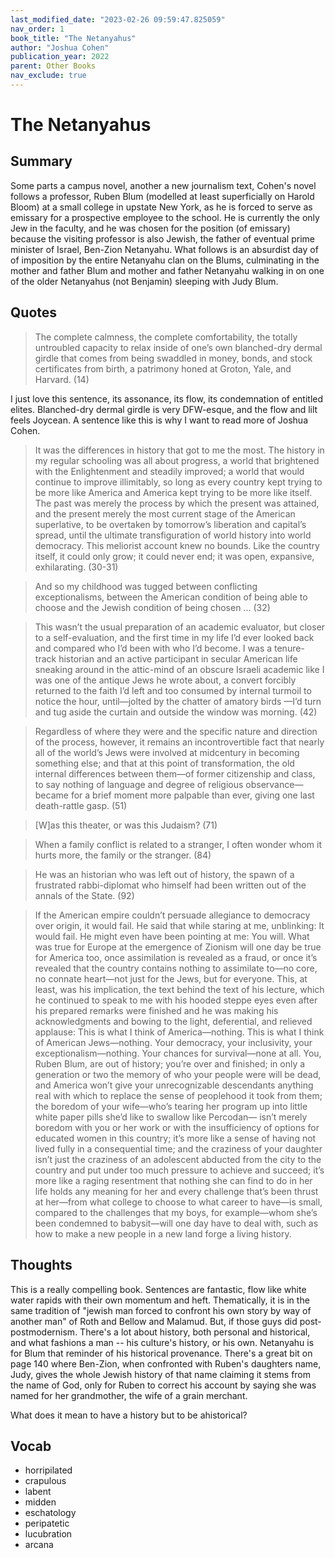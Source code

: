 ```yaml
---
last_modified_date: "2023-02-26 09:59:47.825059"
nav_order: 1
book_title: "The Netanyahus"
author: "Joshua Cohen"
publication_year: 2022
parent: Other Books
nav_exclude: true
---
```


# The Netanyahus

## Summary
Some parts a campus novel, another a new journalism text, Cohen's novel follows a professor, Ruben Blum (modelled at least superficially on Harold Bloom) at a small college in upstate New York, as he is forced to serve as emissary for a prospective employee to the school. He is currently the only Jew in the faculty, and he was chosen for the position (of emissary) because the visiting professor is also Jewish, the father of eventual prime minister of Israel, Ben-Zion Netanyahu. What follows is an absurdist day of of imposition by the entire Netanyahu clan on the Blums, culminating in the mother and father Blum and mother and father Netanyahu walking in on one of the older Netanyahus (not Benjamin) sleeping with Judy Blum.

## Quotes
> The complete calmness, the complete comfortability, the totally untroubled capacity to relax inside of one’s own blanched-dry dermal girdle that comes from being swaddled in money, bonds, and stock certificates from birth, a patrimony honed at Groton, Yale, and Harvard. (14)

I just love this sentence, its assonance, its flow, its condemnation of entitled elites. Blanched-dry dermal girdle is very DFW-esque, and the flow and lilt feels Joycean. A sentence like this is why I want to read more of Joshua Cohen.

> It was the differences in history that got to me the most. The history in my regular schooling was all about progress, a world that brightened with the Enlightenment and steadily improved; a world that would continue to improve illimitably, so long as every country kept trying to be more like America and America kept trying to be more like itself. The past was merely the process by which the present was attained, and the present merely the most current stage of the American superlative, to be overtaken by tomorrow’s liberation and capital’s spread, until the ultimate transfiguration of world history into world democracy. This meliorist account knew no bounds. Like the country itself, it could only grow; it could never end; it was open, expansive, exhilarating. (30-31)

> And so my childhood was tugged between conflicting exceptionalisms, between the American condition of being able to choose and the Jewish condition of being chosen ... (32)

> This wasn’t the usual preparation of an academic evaluator, but closer to a self-evaluation, and the first time in my life I’d ever looked back and compared who I’d been with who I’d become. I was a tenure-track historian and an active participant in secular American life sneaking around in the attic-mind of an obscure Israeli academic like I was one of the antique Jews he wrote about, a convert forcibly returned to the faith I’d left and too consumed by internal turmoil to notice the hour, until—jolted by the chatter of amatory birds —I’d turn and tug aside the curtain and outside the window was morning. (42)

> Regardless of where they were and the specific nature and direction of the process, however, it remains an incontrovertible fact that nearly all of the world’s Jews were involved at midcentury in becoming something else; and that at this point of transformation, the old internal differences between them—of former citizenship and class, to say nothing of language and degree of religious observance—became for a brief moment more palpable than ever, giving one last death-rattle gasp. (51)

> [W]as this theater, or was this Judaism? (71)

> When a family conflict is related to a stranger, I often wonder whom it hurts more, the family or the stranger. (84)

> He was an historian who was left out of history, the spawn of a frustrated rabbi-diplomat who himself had been written out of the annals of the State. (92)

> If the American empire couldn’t persuade allegiance to democracy over origin, it would fail. He said that while staring at me, unblinking: It would fail. He might even have been pointing at me: You will. What was true for Europe at the emergence of Zionism will one day be true for America too, once assimilation is revealed as a fraud, or once it’s revealed that the country contains nothing to assimilate to—no core, no connate heart—not just for the Jews, but for everyone. This, at least, was his implication, the text behind the text of his lecture, which he continued to speak to me with his hooded steppe eyes even after his prepared remarks were finished and he was making his acknowledgments and bowing to the light, deferential, and relieved applause: This is what I think of America—nothing. This is what I think of American Jews—nothing. Your democracy, your inclusivity, your exceptionalism—nothing. Your chances for survival—none at all. You, Ruben Blum, are out of history; you’re over and finished; in only a generation or two the memory of who your people were will be dead, and America won’t give your unrecognizable descendants anything real with which to replace the sense of peoplehood it took from them; the boredom of your wife—who’s tearing her program up into little white paper pills she’d like to swallow like Percodan— isn’t merely boredom with you or her work or with the insufficiency of options for educated women in this country; it’s more like a sense of having not lived fully in a consequential time; and the craziness of your daughter isn’t just the craziness of an adolescent abducted from the city to the country and put under too much pressure to achieve and succeed; it’s more like a raging resentment that nothing she can find to do in her life holds any meaning for her and every challenge that’s been thrust at her—from what college to choose to what career to have—is small, compared to the challenges that my boys, for example—whom she’s been condemned to babysit—will one day have to deal with, such as how to make a new people in a new land forge a living history.

## Thoughts
This is a really compelling book. Sentences are fantastic, flow like white water rapids with their own momentum and heft. Thematically, it is in the same tradition of "jewish man forced to confront his own story by way of another man" of Roth and Bellow and Malamud. But, if those guys did post-postmodernism. There's a lot about history, both personal and historical, and what fashions a man -- his culture's history, or his own. Netanyahu is for Blum that reminder of his historical provenance. There's a great bit on page 140 where Ben-Zion, when confronted with Ruben's daughters name, Judy, gives the whole Jewish history of that name claiming it stems from the name of God, only for Ruben to correct his account by saying she was named for her grandmother, the wife of a grain merchant.

What does it mean to have a history but to be ahistorical?

## Vocab
- horripilated
- crapulous
- labent
- midden
- eschatology
- peripatetic
- lucubration
- arcana
